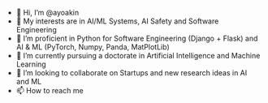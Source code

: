 - 👋 Hi, I’m @ayoakin
- 👀 My interests are in AI/ML Systems, AI Safety and Software Engineering 
- 🦾 I’m proficient in Python for Software Engineering (Django + Flask) and AI & ML (PyTorch, Numpy, Panda, MatPlotLib)
- 🌱 I’m currently pursuing a doctorate in Artificial Intelligence and Machine Learning  
- 💞️ I’m looking to collaborate on Startups and new research ideas in AI and ML
- 📫 How to reach me 

<!---
ayoakin/ayoakin is a ✨ special ✨ repository because its `README.md` (this file) appears on your GitHub profile.
You can click the Preview link to take a look at your changes.
--->
